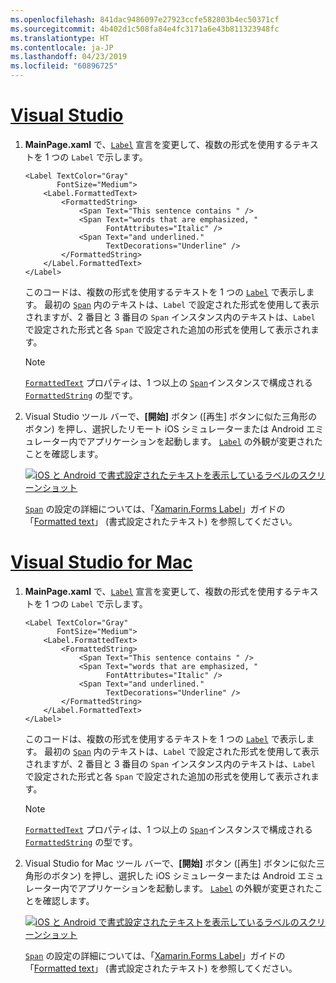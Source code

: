 ```yaml
---
ms.openlocfilehash: 841dac9486097e27923ccfe582803b4ec50371cf
ms.sourcegitcommit: 4b402d1c508fa84e4fc3171a6e43b811323948fc
ms.translationtype: HT
ms.contentlocale: ja-JP
ms.lasthandoff: 04/23/2019
ms.locfileid: "60896725"
---
```

# <a name="visual-studiotabvswin"></a>[Visual Studio](#tab/vswin)

1. **MainPage.xaml** で、[`Label`](xref:Xamarin.Forms.Label) 宣言を変更して、複数の形式を使用するテキストを 1 つの `Label` で示します。

    ```xaml
    <Label TextColor="Gray"
           FontSize="Medium">
        <Label.FormattedText>
            <FormattedString>
                <Span Text="This sentence contains " />
                <Span Text="words that are emphasized, "
                      FontAttributes="Italic" />
                <Span Text="and underlined."
                      TextDecorations="Underline" />
            </FormattedString>
        </Label.FormattedText>
    </Label>
    ```

    このコードは、複数の形式を使用するテキストを 1 つの [`Label`](xref:Xamarin.Forms.Label) で表示します。 最初の [`Span`](xref:Xamarin.Forms.Span) 内のテキストは、`Label` で設定された形式を使用して表示されますが、2 番目と 3 番目の `Span` インスタンス内のテキストは、`Label` で設定された形式と各 `Span` で設定された追加の形式を使用して表示されます。

    > [!NOTE]
    > [`FormattedText`](xref:Xamarin.Forms.Label.FormattedText) プロパティは、1 つ以上の [`Span`](xref:Xamarin.Forms.Span)インスタンスで構成される [`FormattedString`](xref:Xamarin.Forms.FormattedString) の型です。

1. Visual Studio ツール バーで、**[開始]** ボタン ([再生] ボタンに似た三角形のボタン) を押し、選択したリモート iOS シミュレーターまたは Android エミュレーター内でアプリケーションを起動します。 [`Label`](xref:Xamarin.Forms.Label) の外観が変更されたことを確認します。

    [![iOS と Android で書式設定されたテキストを表示しているラベルのスクリーンショット](../images/label-formatted-text.png "書式設定されたテキストのラベル")](../images/label-formatted-text-large.png#lightbox "書式設定されたテキストのラベル")

    [`Span`](xref:Xamarin.Forms.Span) の設定の詳細については、「[Xamarin.Forms Label](~/xamarin-forms/user-interface/text/label.md)」ガイドの「[Formatted text](~/xamarin-forms/user-interface/text/label.md#formatted-text)」 (書式設定されたテキスト) を参照してください。

# <a name="visual-studio-for-mactabvsmac"></a>[Visual Studio for Mac](#tab/vsmac)

1. **MainPage.xaml** で、[`Label`](xref:Xamarin.Forms.Label) 宣言を変更して、複数の形式を使用するテキストを 1 つの `Label` で示します。

    ```xaml
    <Label TextColor="Gray"
           FontSize="Medium">
        <Label.FormattedText>
            <FormattedString>
                <Span Text="This sentence contains " />
                <Span Text="words that are emphasized, "
                      FontAttributes="Italic" />
                <Span Text="and underlined."
                      TextDecorations="Underline" />
            </FormattedString>
        </Label.FormattedText>
    </Label>
    ```

    このコードは、複数の形式を使用するテキストを 1 つの [`Label`](xref:Xamarin.Forms.Label) で表示します。 最初の [`Span`](xref:Xamarin.Forms.Span) 内のテキストは、`Label` で設定された形式を使用して表示されますが、2 番目と 3 番目の `Span` インスタンス内のテキストは、`Label` で設定された形式と各 `Span` で設定された追加の形式を使用して表示されます。

    > [!NOTE]
    > [`FormattedText`](xref:Xamarin.Forms.Label.FormattedText) プロパティは、1 つ以上の [`Span`](xref:Xamarin.Forms.Span)インスタンスで構成される [`FormattedString`](xref:Xamarin.Forms.FormattedString) の型です。

1. Visual Studio for Mac ツール バーで、**[開始]** ボタン ([再生] ボタンに似た三角形のボタン) を押し、選択した iOS シミュレーターまたは Android エミュレーター内でアプリケーションを起動します。 [`Label`](xref:Xamarin.Forms.Label) の外観が変更されたことを確認します。

    [![iOS と Android で書式設定されたテキストを表示しているラベルのスクリーンショット](../images/label-formatted-text.png "書式設定されたテキストのラベル")](../images/label-formatted-text-large.png#lightbox "書式設定されたテキストのラベル")

    [`Span`](xref:Xamarin.Forms.Span) の設定の詳細については、「[Xamarin.Forms Label](~/xamarin-forms/user-interface/text/label.md)」ガイドの「[Formatted text](~/xamarin-forms/user-interface/text/label.md#formatted-text)」 (書式設定されたテキスト) を参照してください。
